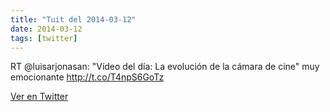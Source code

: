 ```yaml
---
title: "Tuit del 2014-03-12"
date: 2014-03-12
tags: [twitter]
---
```


RT @luisarjonasan: "Vídeo del día: La evolución de la cámara de cine" muy emocionante http://t.co/T4npS6GoTz



[Ver en Twitter](https://twitter.com/i/web/status/443885518280200192)
